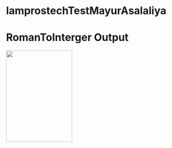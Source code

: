 # lamprostechTestMayurAsalaliya

<h1>RomanToInterger Output</h1>

<img src="https://user-images.githubusercontent.com/72246606/209791738-d2fd6161-fd28-4558-a166-cb830f6d104e.png" height="250px" width="60%" />
